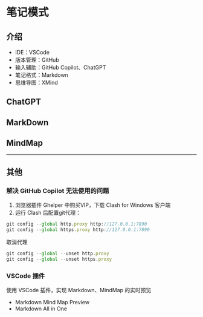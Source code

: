 # 笔记模式

## 介绍

* IDE：VSCode
* 版本管理：GitHub
* 输入辅助：GitHub Copilot、ChatGPT
* 笔记格式：Markdown
* 思维导图：XMind

## ChatGPT

## MarkDown

## MindMap

---

## 其他

### 解决 GitHub Copilot 无法使用的问题

1. 浏览器插件 Ghelper 中购买VIP，下载 Clash for Windows 客户端
2. 运行 Clash 后配置git代理：

``` JavaScript
git config --global http.proxy http://127.0.0.1:7890
git config --global https.proxy http://127.0.0.1:7890
```

取消代理

``` JavaScript
git config --global --unset http.proxy
git config --global --unset https.proxy
```

### VSCode 插件

使用 VSCode 插件，实现 Markdown、MindMap 的实时预览

* Markdown Mind Map Preview
* Markdown All in One
